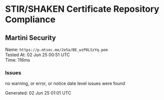 # STIR/SHAKEN Certificate Repository Compliance

## Martini Security

Name: `https://p.mtsec.me/2e5a/BE_wzP8LSzYq.pem`\
Tested At: 02 Jun 25 00:51 UTC\
Time: 116ms

### Issues

no warning, or error, or notice date level issues were found

Generated: 02 Jun 25 01:01 UTC
